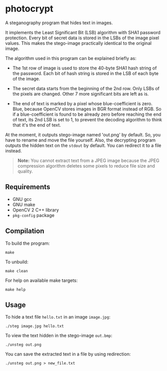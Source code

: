 photocrypt
==========

A steganography program that hides text in images.

It implements the Least Significant Bit (LSB) algorithm with SHA1 password
protection. Every bit of secret data is stored in the LSBs of the image pixel
values. This makes the stego-image practically identical to the original
image.

The algorithm used in this program can be explained briefly as:

* The 1st row of image is used to store the 40-byte SHA1 hash string of the
  password. Each bit of hash string is stored in the LSB of each byte of the
  image.

* The secret data starts from the beginning of the 2nd row. Only LSBs of
  the pixels are changed. Other 7 more significant bits are left as is.

* The end of text is marked by a pixel whose blue-coefficient is zero. Blue,
  because OpenCV stores images in BGR format instead of RGB. So if a
  blue-coefficient is found to be already zero before reaching the end of
  text, its 2nd LSB is set to 1, to prevent the decoding algorithm to think
  that it's the end of text.

At the moment, it outputs stego-image named 'out.png' by default. So, you have
to rename and move the file yourself. Also, the decrypting program outputs the
hidden text on the `stdout` by default. You can redirect it to a file instead.

<blockquote>
<strong>Note:</strong> You cannot extract text from a JPEG image because the JPEG
compression algorithm deletes some pixels to reduce file size and quality.
</blockquote>


Requirements
------------

- GNU gcc
- GNU make
- OpenCV 2 C++ library
- `pkg-config` package

Compilation
-----------

To build the program:

    make

To unbuild:

    make clean

For help on available make targets:

    make help

Usage
-----

To hide a text file `hello.txt` in an image `image.jpg`:

    ./steg image.jpg hello.txt

To view the text hidden in the stego-image `out.bmp`:

    ./unsteg out.png

You can save the extracted text in a file by using redirection:

    ./unsteg out.png > new_file.txt
